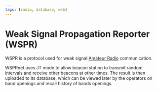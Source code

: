 ```yaml
---
tags: [radio, database, web]
---
```


# Weak Signal Propagation Reporter (WSPR)

WSPR is a protocol used for weak signal [Amateur Radio](202408231247.md) communication.

WSPRnet uses JT mode to allow beacon station to transmit random intervals and
receive other beacons at other times. The result is then uploaded to its
database, which can be viewed later by the operators on band openings and recall
history of bands openings.

